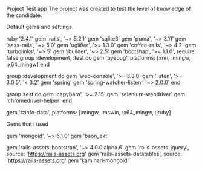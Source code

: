 Project Test app
  The project was created to test the level of knowledge of the candidate.


Default gems and settings

  ruby '2.4.1'
  gem 'rails', '~> 5.2.1'
  gem 'sqlite3'
  gem 'puma', '~> 3.11'
  gem 'sass-rails', '~> 5.0'
  gem 'uglifier', '>= 1.3.0'
  gem 'coffee-rails', '~> 4.2'
  gem 'turbolinks', '~> 5'
  gem 'jbuilder', '~> 2.5'
  gem 'bootsnap', '>= 1.1.0', require: false
  group :development, :test do
    gem 'byebug', platforms: [:mri, :mingw, :x64_mingw]
  end

  group :development do
    gem 'web-console', '>= 3.3.0'
    gem 'listen', '>= 3.0.5', '< 3.2'
    gem 'spring'
    gem 'spring-watcher-listen', '~> 2.0.0'
  end

  group :test do
    gem 'capybara', '>= 2.15'
    gem 'selenium-webdriver'
    gem 'chromedriver-helper'
  end

  gem 'tzinfo-data', platforms: [:mingw, :mswin, :x64_mingw, :jruby]

Gems that i used

  gem 'mongoid', '~> 6.1.0'
  gem 'bson_ext'

  gem 'rails-assets-bootstrap', '~> 4.0.0.alpha.6'
  gem 'rails-assets-jquery', source: 'https://rails-assets.org'
  gem 'rails-assets-datatables', source: 'https://rails-assets.org'
  gem 'kaminari-mongoid'


